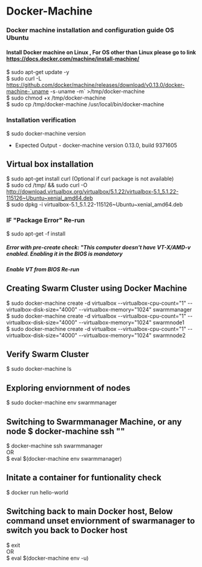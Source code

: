 # Docker-Machine
### Docker machine installation and configuration guide OS Ubuntu

#### Install Docker machine on Linux , For OS other than Linux please go to link https://docs.docker.com/machine/install-machine/

$ sudo apt-get update -y <br />
$ sudo curl -L https://github.com/docker/machine/releases/download/v0.13.0/docker-machine-`uname -s`-`uname -m` >/tmp/docker-machine <br />
$ sudo chmod +x /tmp/docker-machine <br />
$ sudo cp /tmp/docker-machine /usr/local/bin/docker-machine <br />

### Installation verification 

$ sudo docker-machine version
- Expected Output - docker-machine version 0.13.0, build 9371605

## Virtual box installation 

$ sudo apt-get install curl (Optional if curl package is not available) <br />
$ sudo cd /tmp/ && sudo curl -O http://download.virtualbox.org/virtualbox/5.1.22/virtualbox-5.1_5.1.22-115126~Ubuntu~xenial_amd64.deb  <br />
$ sudo dpkg -i virtualbox-5.1_5.1.22-115126~Ubuntu~xenial_amd64.deb <br />

### IF "Package Error" Re-run 
$ sudo apt-get -f install

##### Error with pre-create check: "This computer doesn't have VT-X/AMD-v enabled. Enabling it in the BIOS is mandatory
##### Enable VT from BIOS Re-run 

## Creating Swarm Cluster using Docker Machine

$ sudo docker-machine create -d virtualbox --virtualbox-cpu-count="1" --virtualbox-disk-size="4000" --virtualbox-memory="1024" swarmmanager <br />
$ sudo docker-machine create -d virtualbox --virtualbox-cpu-count="1" --virtualbox-disk-size="4000" --virtualbox-memory="1024" swarmnode1 <br />
$ sudo docker-machine create -d virtualbox --virtualbox-cpu-count="1" --virtualbox-disk-size="4000" --virtualbox-memory="1024" swarmnode2 <br />

## Verify Swarm Cluster

$ sudo docker-machine ls 

## Exploring enviornment of nodes 

$ sudo docker-machine env swarmmanager <br />

## Switching to Swarmmanager Machine, or any node $ docker-machine ssh "<nodename>" 
$ docker-machine ssh swarmmanager <br />
OR <br />
$ eval $(docker-machine env swarmmanager)

## Initate a container for funtionality check 

$ docker run hello-world <br />

## Switching back to main Docker host, Below command unset enviornment of swarmanager to switch you back to Docker host

$ exit <br />
OR <br />
$ eval $(docker-machine env -u)

###


